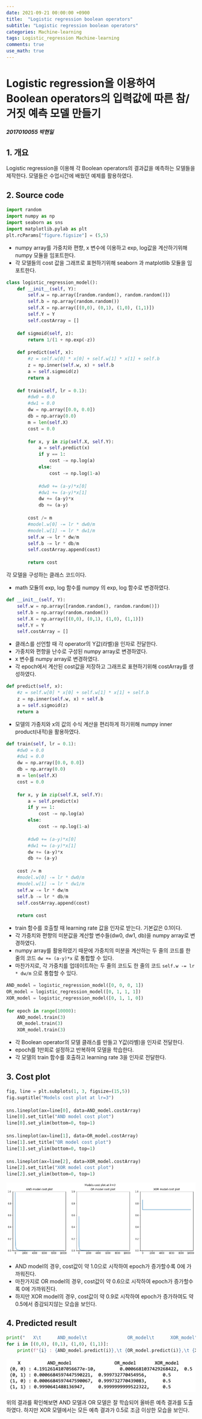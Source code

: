 ```yaml
---
date: 2021-09-21 00:00:00 +0900
title:  "Logistic regression boolean operators"
subtitle: "Logistic regression boolean operators"
categories: Machine-learning
tags: Logistic_regression Machine-learning
comments: true
use_math: true
---
```

# Logistic regression을 이용하여 Boolean operators의 입력값에 따른 참/거짓 예측 모델 만들기
##### 2017010055 박현일

## 1. 개요
Logistic regression을 이용해 각 Boolean operators의 결과값을 예측하는 모델들을 제작한다. 모델들은 수업시간에 배웠던 예제를 활용하였다.

## 2. Source code
```python
import random
import numpy as np
import seaborn as sns
import matplotlib.pylab as plt
plt.rcParams["figure.figsize"] = (5,5)
```
- numpy array를 가중치와 편향, x 변수에 이용하고 exp, log값을 계산하기위해 numpy 모듈을 임포트한다.
- 각 모델들의 cost 값을 그래프로 표현하기위해 seaborn 과 matplotlib 모듈을 임포트한다.

```python
class logistic_regression_model():
    def __init__(self, Y):
        self.w = np.array([random.random(), random.random()])
        self.b = np.array(random.random())
        self.X = np.array([(0,0), (0,1), (1,0), (1,1)])
        self.Y = Y
        self.costArray = []

    def sigmoid(self, z):
        return 1/(1 + np.exp(-z))

    def predict(self, x):
        #z = self.w[0] * x[0] + self.w[1] * x[1] + self.b
        z = np.inner(self.w, x) + self.b
        a = self.sigmoid(z)
        return a

    def train(self, lr = 0.1):
        #dw0 = 0.0
        #dw1 = 0.0
        dw = np.array([0.0, 0.0])
        db = np.array(0.0)
        m = len(self.X)
        cost = 0.0

        for x, y in zip(self.X, self.Y):
            a = self.predict(x)
            if y == 1:
                cost -= np.log(a)
            else:
                cost -= np.log(1-a)

            #dw0 += (a-y)*x[0]
            #dw1 += (a-y)*x[1]
            dw += (a-y)*x
            db += (a-y)

        cost /= m
        #model.w[0] -= lr * dw0/m
        #model.w[1] -= lr * dw1/m
        self.w -= lr * dw/m
        self.b -= lr * db/m
        self.costArray.append(cost)

        return cost
```
각 모델을 구성하는 클래스 코드이다.
- math 모듈의 exp, log 함수를 numpy 의 exp, log 함수로 변경하였다.

```python
def __init__(self, Y):
    self.w = np.array([random.random(), random.random()])
    self.b = np.array(random.random())
    self.X = np.array([(0,0), (0,1), (1,0), (1,1)])
    self.Y = Y
    self.costArray = []
```
- 클래스를 선언할 때 각 operator의 Y값(라벨)을 인자로 전달한다.
- 가중치와 편향을 난수로 구성된 numpy array로 변경하였다.
- x 변수를 numpy array로 변경하였다.
- 각 epoch에서 계산된 cost값을 저장하고 그래프로 표현하기위해 costArray를 생성하였다.

```python
def predict(self, x):
    #z = self.w[0] * x[0] + self.w[1] * x[1] + self.b
    z = np.inner(self.w, x) + self.b
    a = self.sigmoid(z)
    return a
```
- 모델의 가중치와 x의 값의 수식 계산을 편리하게 하기위해 numpy inner product(내적)을 활용하였다.

```python
def train(self, lr = 0.1):
    #dw0 = 0.0
    #dw1 = 0.0
    dw = np.array([0.0, 0.0])
    db = np.array(0.0)
    m = len(self.X)
    cost = 0.0

    for x, y in zip(self.X, self.Y):
        a = self.predict(x)
        if y == 1:
            cost -= np.log(a)
        else:
            cost -= np.log(1-a)

        #dw0 += (a-y)*x[0]
        #dw1 += (a-y)*x[1]
        dw += (a-y)*x
        db += (a-y)

    cost /= m
    #model.w[0] -= lr * dw0/m
    #model.w[1] -= lr * dw1/m
    self.w -= lr * dw/m
    self.b -= lr * db/m
    self.costArray.append(cost)

    return cost
```
- train 함수를 호출할 때 learning rate 값을 인자로 받는다. 기본값은 0.1이다.
- 각 가중치와 편향의 미분값을 계산할 변수들(dw0, dw1, db)을 numpy array로 변경하였다.
- numpy array를 활용하였기 때문에 가중치의 미분을 계산하는 두 줄의 코드를 한 줄의 코드 `dw += (a-y)*x` 로 통합할 수 있다.
- 마찬가지로, 각 가중치를 업데이트하는 두 줄의 코드도 한 줄의 코드 `self.w -= lr * dw/m` 으로 통합할 수 있다.

```python
AND_model = logistic_regression_model([0, 0, 0, 1])
OR_model = logistic_regression_model([0, 1, 1, 1])
XOR_model = logistic_regression_model([0, 1, 1, 0])

for epoch in range(10000):
    AND_model.train(3)
    OR_model.train(3)
    XOR_model.train(3)
```
- 각 Boolean operator의 모델 클래스를 만들고 Y값(라벨)을 인자로 전달한다.
- epoch를 1만회로 설정하고 반복하여 모델을 학습한다.
- 각 모델의 train 함수를 호출하고 learning rate 3을 인자로 전달한다.

## 3. Cost plot

```python
fig, line = plt.subplots(1, 3, figsize=(15,5))
fig.suptitle("Models cost plot at lr=3")

sns.lineplot(ax=line[0], data=AND_model.costArray)
line[0].set_title("AND model cost plot")
line[0].set_ylim(bottom=0, top=1)

sns.lineplot(ax=line[1], data=OR_model.costArray)
line[1].set_title("OR model cost plot")
line[1].set_ylim(bottom=0, top=1)

sns.lineplot(ax=line[2], data=XOR_model.costArray)
line[2].set_title("XOR model cost plot")
line[2].set_ylim(bottom=0, top=1)
```
![logistic regression cost plot](/assets/logistic%20regression%20cost%20plot.png)

- AND model의 경우, cost값이 약 1.0으로 시작하여 epoch가 증가할수록 0에 가까워진다.
- 마찬가지로 OR model의 경우, cost값이 약 0.6으로 시작하여 epoch가 증가할수록 0에 가까워진다.
- 하지만 XOR model의 경우, cost값이 약 0.9로 시작하여 epoch가 증가하여도 약 0.5에서 증감되지않는 모습을 보인다.

## 4. Predicted result
```python
print("   X\t      AND_model\t               OR_model\t      XOR_model")
for i in [(0,0), (0,1), (1,0), (1,1)]:
    print(f"{i} : {AND_model.predict(i)},\t {OR_model.predict(i)},\t {XOR_model.predict(i)}")
```
![logistic regression boolean result](/assets/logistic%20regression%20boolean%20result_kt0in7wb5.png)

위의 결과를 확인해보면 AND 모델과 OR 모델은 잘 학습되어 올바른 예측 결과를 도출하였다. 하지만 XOR 모델에서는 모든 예측 결과가 0.5로 조금 이상한 모습을 보인다.
